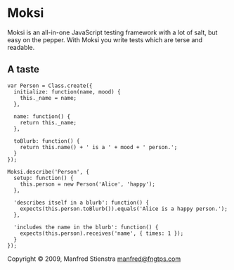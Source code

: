 # Moksi

Moksi is an all-in-one JavaScript testing framework with a lot of salt, but easy on the pepper. With Moksi you write tests which are terse and readable.

## A taste

    var Person = Class.create({
      initialize: function(name, mood) {
        this._name = name;
      },
      
      name: function() {
        return this._name;
      },
  
      toBlurb: function() {
        return this.name() + ' is a ' + mood + ' person.';
      }
    });

    Moksi.describe('Person', {
      setup: function() {
        this.person = new Person('Alice', 'happy');
      },
  
      'describes itself in a blurb': function() {
        expects(this.person.toBlurb()).equals('Alice is a happy person.');
      },
      
      'includes the name in the blurb': function() {
        expects(this.person).receives('name', { times: 1 });
      }
    });

Copyright © 2009, Manfred Stienstra <manfred@fngtps.com>